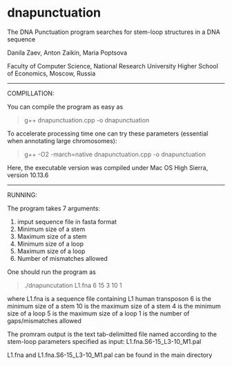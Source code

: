 # dnapunctuation

The DNA Punctuation program searches for stem-loop structures in a DNA sequence

Danila Zaev, Anton Zaikin, Maria Poptsova

Faculty of Computer Science, National Research University Higher School of Economics, Moscow, Russia

------------------------------------------------------------------------------------------------------

COMPILLATION:

You can compile the program as easy as
>g++ dnapunctuation.cpp -o dnapunctuation 

To accelerate processing time one can try these parameters (essential when annotating large chromosomes):
>g++ -O2 -march=native dnapunctuation.cpp -o dnapunctuation

Here, the executable version was compiled under Mac OS High Sierra, version 10.13.6 

------------------------------------------------------------------------------------------------------

RUNNING:

The program takes 7 arguments:

1. imput sequence file in fasta format
2. Minimum size of a stem
3. Maximum size of a stem
4. Minimum size of a loop
5. Maximum size of a loop
6. Number of mismatches allowed

One should run the program as
>./dnapuncutation L1.fna 6 15 3 10 1

where 
L1.fna is a sequence file containing L1 human transposon
6 is the minimum size of a stem
10 is the maximum size of a stem
4 is the minimum size of a loop
5 is the maximum size of a loop
1 is the number of gaps/mismatches allowed

The promram output is the text tab-delimitted file named according to the stem-loop parameters specified as input: L1.fna.S6-15_L3-10_M1.pal

L1.fna and L1.fna.S6-15_L3-10_M1.pal can be found in the main directory





